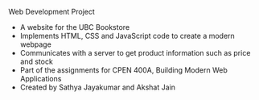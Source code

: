 Web Development Project

- A website for the UBC Bookstore
- Implements HTML, CSS and JavaScript code to create a modern webpage
- Communicates with a server to get product information such as price and stock
- Part of the assignments for CPEN 400A, Building Modern Web Applications
- Created by Sathya Jayakumar and Akshat Jain
